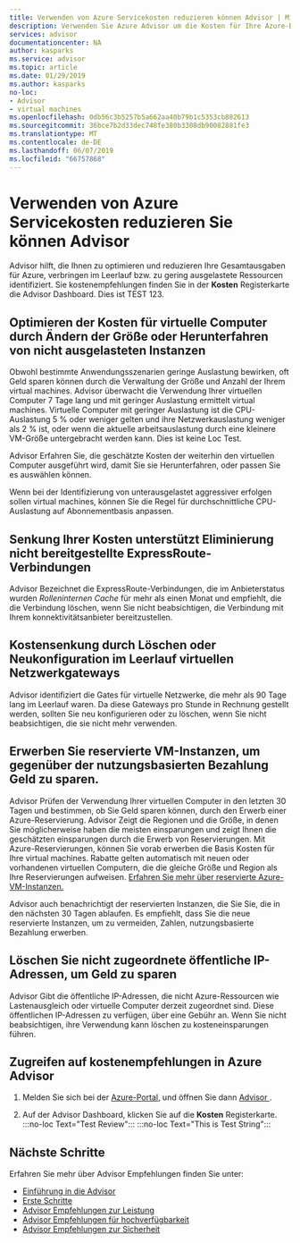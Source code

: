 ```yaml
---
title: Verwenden von Azure Servicekosten reduzieren können Advisor | Microsoft-Dokumentation
description: Verwenden Sie Azure Advisor um die Kosten für Ihre Azure-Bereitstellungen zu optimieren.
services: advisor
documentationcenter: NA
author: kasparks
ms.service: advisor
ms.topic: article
ms.date: 01/29/2019
ms.author: kasparks
no-loc:
- Advisor
- virtual machines
ms.openlocfilehash: 0db56c3b5257b5a662aa40b79b1c5353cb882613
ms.sourcegitcommit: 36bce7b2d33dec748fe380b3308db90082881fe3
ms.translationtype: MT
ms.contentlocale: de-DE
ms.lasthandoff: 06/07/2019
ms.locfileid: "66757868"
---
```

# <a name="reduce-service-costs-using-azure-opno-locadvisor"></a>Verwenden von Azure Servicekosten reduzieren Sie können Advisor

Advisor hilft, die Ihnen zu optimieren und reduzieren Ihre Gesamtausgaben für Azure, verbringen im Leerlauf bzw. zu gering ausgelastete Ressourcen identifiziert. Sie kostenempfehlungen finden Sie in der **Kosten** Registerkarte die Advisor Dashboard. Dies ist TEST 123.

## <a name="optimize-virtual-machine-spend-by-resizing-or-shutting-down-underutilized-instances"></a>Optimieren der Kosten für virtuelle Computer durch Ändern der Größe oder Herunterfahren von nicht ausgelasteten Instanzen 

Obwohl bestimmte Anwendungsszenarien geringe Auslastung bewirken, oft Geld sparen können durch die Verwaltung der Größe und Anzahl der Ihrem virtual machines. Advisor überwacht die Verwendung Ihrer virtuellen Computer 7 Tage lang und mit geringer Auslastung ermittelt virtual machines. Virtuelle Computer mit geringer Auslastung ist die CPU-Auslastung 5 % oder weniger gelten und ihre Netzwerkauslastung weniger als 2 % ist, oder wenn die aktuelle arbeitsauslastung durch eine kleinere VM-Größe untergebracht werden kann. Dies ist keine Loc Test.

Advisor Erfahren Sie, die geschätzte Kosten der weiterhin den virtuellen Computer ausgeführt wird, damit Sie sie Herunterfahren, oder passen Sie es auswählen können.

Wenn bei der Identifizierung von unterausgelastet aggressiver erfolgen sollen virtual machines, können Sie die Regel für durchschnittliche CPU-Auslastung auf Abonnementbasis anpassen.

## <a name="reduce-costs-by-eliminating-unprovisioned-expressroute-circuits"></a>Senkung Ihrer Kosten unterstützt Eliminierung nicht bereitgestellte ExpressRoute-Verbindungen

Advisor Bezeichnet die ExpressRoute-Verbindungen, die im Anbieterstatus wurden *Rolleninternen Cache* für mehr als einen Monat und empfiehlt, die die Verbindung löschen, wenn Sie nicht beabsichtigen, die Verbindung mit Ihrem konnektivitätsanbieter bereitzustellen.

## <a name="reduce-costs-by-deleting-or-reconfiguring-idle-virtual-network-gateways"></a>Kostensenkung durch Löschen oder Neukonfiguration im Leerlauf virtuellen Netzwerkgateways

Advisor identifiziert die Gates für virtuelle Netzwerke, die mehr als 90 Tage lang im Leerlauf waren. Da diese Gateways pro Stunde in Rechnung gestellt werden, sollten Sie neu konfigurieren oder zu löschen, wenn Sie nicht beabsichtigen, die sie nicht mehr verwenden. 

## <a name="buy-reserved-virtual-machine-instances-to-save-money-over-pay-as-you-go-costs"></a>Erwerben Sie reservierte VM-Instanzen, um gegenüber der nutzungsbasierten Bezahlung Geld zu sparen.

Advisor Prüfen der Verwendung Ihrer virtuellen Computer in den letzten 30 Tagen und bestimmen, ob Sie Geld sparen können, durch den Erwerb einer Azure-Reservierung. Advisor Zeigt die Regionen und die Größe, in denen Sie möglicherweise haben die meisten einsparungen und zeigt Ihnen die geschätzten einsparungen durch die Erwerb von Reservierungen. Mit Azure-Reservierungen, können Sie vorab erwerben die Basis Kosten für Ihre virtual machines. Rabatte gelten automatisch mit neuen oder vorhandenen virtuellen Computern, die die gleiche Größe und Region als Ihre Reservierungen aufweisen. [Erfahren Sie mehr über reservierte Azure-VM-Instanzen.](https://azure.microsoft.com/pricing/reserved-vm-instances/)

Advisor auch benachrichtigt der reservierten Instanzen, die Sie Sie, die in den nächsten 30 Tagen ablaufen. Es empfiehlt, dass Sie die neue reservierte Instanzen, um zu vermeiden, Zahlen, nutzungsbasierte Bezahlung erwerben.

## <a name="delete-unassociated-public-ip-addresses-to-save-money"></a>Löschen Sie nicht zugeordnete öffentliche IP-Adressen, um Geld zu sparen

Advisor Gibt die öffentliche IP-Adressen, die nicht Azure-Ressourcen wie Lastenausgleich oder virtuelle Computer derzeit zugeordnet sind. Diese öffentlichen IP-Adressen zu verfügen, über eine Gebühr an. Wenn Sie nicht beabsichtigen, ihre Verwendung kann löschen zu kosteneinsparungen führen.

## <a name="how-to-access-cost-recommendations-in-azure-opno-locadvisor"></a>Zugreifen auf kostenempfehlungen in Azure Advisor

1. Melden Sie sich bei der [Azure-Portal](https://portal.azure.com), und öffnen Sie dann [ Advisor ](https://aka.ms/azureadvisordashboard).

2.  Auf der Advisor Dashboard, klicken Sie auf die **Kosten** Registerkarte.
:::no-loc Text="Test Review":::
:::no-loc Text="This is Test String"::: 
## <a name="next-steps"></a>Nächste Schritte

Erfahren Sie mehr über Advisor Empfehlungen finden Sie unter:
* [Einführung in die Advisor](advisor-overview.md)
* [Erste Schritte](advisor-get-started.md)
* [Advisor Empfehlungen zur Leistung](advisor-cost-recommendations.md)
* [Advisor Empfehlungen für hochverfügbarkeit](advisor-cost-recommendations.md)
* [Advisor Empfehlungen zur Sicherheit](advisor-cost-recommendations.md)
